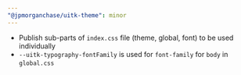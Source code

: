 ```yaml
---
"@jpmorganchase/uitk-theme": minor
---
```


- Publish sub-parts of `index.css` file (theme, global, font) to be used individually
- `--uitk-typography-fontFamily` is used for `font-family` for `body` in `global.css`
